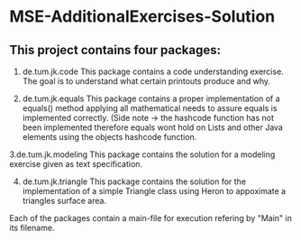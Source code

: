 # MSE-AdditionalExercises-Solution

## This project contains four packages:

1. de.tum.jk.code
This package contains a code understanding exercise. The goal is to understand what certain printouts produce and why.

2. de.tum.jk.equals
This package contains a proper implementation of a equals() method applying all mathematical needs to assure equals is implemented correctly. (Side note -> the hashcode function has not been implemented therefore equals wont hold on Lists and other Java elements using the objects hashcode function.

3.de.tum.jk.modeling
This package contains the solution for a modeling exercise given as text specification.

4. de.tum.jk.triangle
This package contains the solution for the implementation of a simple Triangle class using Heron to appoximate a triangles surface area.


Each of the packages contain a main-file for execution refering by "Main" in its filename.
